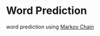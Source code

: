# Word Prediction

word prediction using [Markov Chain][markov_chain]

[markov_chain]: https://en.wikipedia.org/wiki/Markov_chain
